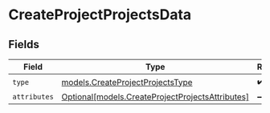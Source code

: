 # CreateProjectProjectsData


## Fields

| Field                                                                                            | Type                                                                                             | Required                                                                                         | Description                                                                                      |
| ------------------------------------------------------------------------------------------------ | ------------------------------------------------------------------------------------------------ | ------------------------------------------------------------------------------------------------ | ------------------------------------------------------------------------------------------------ |
| `type`                                                                                           | [models.CreateProjectProjectsType](../models/createprojectprojectstype.md)                       | :heavy_check_mark:                                                                               | N/A                                                                                              |
| `attributes`                                                                                     | [Optional[models.CreateProjectProjectsAttributes]](../models/createprojectprojectsattributes.md) | :heavy_minus_sign:                                                                               | N/A                                                                                              |